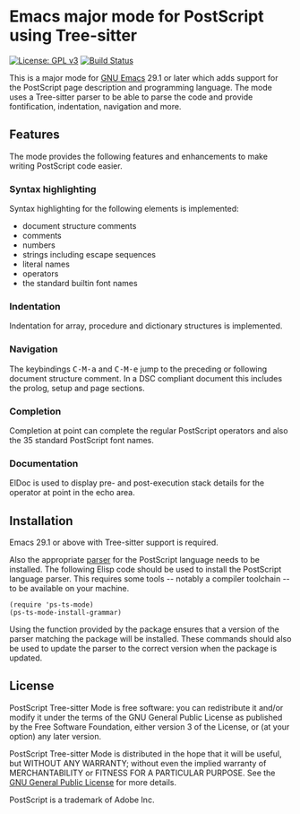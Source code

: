 # Emacs major mode for PostScript using Tree-sitter

[![License: GPL v3](https://img.shields.io/badge/License-GPLv3-blue.svg)](https://www.gnu.org/licenses/gpl-3.0)
[![Build Status](https://github.com/smoeding/ps-ts-mode/actions/workflows/CI.yaml/badge.svg)](https://github.com/smoeding/ps-ts-mode/actions/workflows/CI.yaml)

This is a major mode for [GNU Emacs](https://www.gnu.org/software/emacs/) 29.1 or later which adds support for the PostScript page description and programming language. The mode uses a Tree-sitter parser to be able to parse the code and provide fontification, indentation, navigation and more.

## Features

The mode provides the following features and enhancements to make writing PostScript code easier.

### Syntax highlighting

Syntax highlighting for the following elements is implemented:

- document structure comments
- comments
- numbers
- strings including escape sequences
- literal names
- operators
- the standard builtin font names

### Indentation

Indentation for array, procedure and dictionary structures is implemented.

### Navigation

The keybindings <kbd>C-M-a</kbd> and <kbd>C-M-e</kbd> jump to the preceding or following document structure comment. In a DSC compliant document this includes the prolog, setup and page sections.

### Completion

Completion at point can complete the regular PostScript operators and also the 35 standard PostScript font names.

### Documentation

ElDoc is used to display pre- and post-execution stack details for the operator at point in the echo area.

## Installation

Emacs 29.1 or above with Tree-sitter support is required.

Also the appropriate [parser](https://github.com/smoeding/tree-sitter-postscript) for the PostScript language needs to be installed. The following Elisp code should be used to install the PostScript language parser.  This requires some tools -- notably a compiler toolchain -- to be available on your machine.

```elisp
(require 'ps-ts-mode)
(ps-ts-mode-install-grammar)
```

Using the function provided by the package ensures that a version of the parser matching the package will be installed. These commands should also be used to update the parser to the correct version when the package is updated.

## License

PostScript Tree-sitter Mode is free software: you can redistribute it and/or modify it under the terms of the GNU General Public License as published by the Free Software Foundation, either version 3 of the License, or (at your option) any later version.

PostScript Tree-sitter Mode is distributed in the hope that it will be useful, but WITHOUT ANY WARRANTY; without even the implied warranty of MERCHANTABILITY or FITNESS FOR A PARTICULAR PURPOSE.  See the [GNU General Public License](http://www.gnu.org/licenses/) for more details.

PostScript is a trademark of Adobe Inc.
